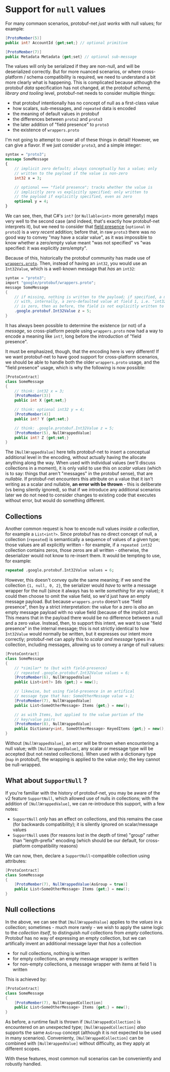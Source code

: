 # Support for `null` values

For many commaon scenarios, protobuf-net *just works* with null values; for example:

``` c#
[ProtoMember(5)]
public int? AccountId {get;set;} // optional primitive

[ProtoMember(7)]
public Metadata Metadata {get;set} // optional sub-message
```

The values will only be serialized if they are non-null, and will be deserialized correctly. But for more nuanced scenarios, or where
cross-platform / schema compatibility is required, we need to understand a bit more clearly what is happening. This is complicated
because although the protobuf *data* specification has not changed, at the protobuf *schema, library and tooling* level, protobuf-net
needs to consider multiple things:

- that protobuf intentionally has no concept of null as a first-class value
- how scalars, sub-messages, and `repeated` data is encoded
- the meaning of default values in protobuf
- the differences between `proto2` and `proto3`
- the later addition of "field presence" to `proto3`
- the existence of `wrappers.proto`

I'm not going to attempt to cover all of these things in detail! However, we can give a flavor. If we just consider `proto3`, and a
simple integer:

``` proto
syntax = "proto3";
message SomeMessage
{
    // implicit zero default; always conceptually has a value; only
    // written to the payload if the value is non-zero
    int32 x = 3;

    // optional === "field presence"; tracks whether the value is
    // implicitly zero vs explicitly specified; only written to
    // the payload if explicitly specified, even as zero
    optional y = 4;
}
```

We can see, then, that C#'s `int?` (or `Nullable<int>` more generally) maps very well to the second case (and indeed, that's
exactly how protobuf-net interprets it), but we need to consider that
[field presence](https://github.com/protocolbuffers/protobuf/blob/master/docs/field_presence.md) (`optional` in `proto3`) is
a *very recent* addition; before that, in raw `proto3` there was no good way to convey "may have a scalar value", as it was
impossible to know whether a zero/empty value meant "was not specified" vs "was specified: it was explicitly zero/empty".

Because of this, historically the protobuf community has made use of
[`wrappers.proto`](https://github.com/protocolbuffers/protobuf/blob/master/src/google/protobuf/wrappers.proto). Then, instead
of having an `int32`, you would use an `Int32Value`, which is a well-known message that *has* an `int32`:

``` c#
syntax = "proto3";
import "google/protobuf/wrappers.proto";
message SomeMessage
{
    // if missing, nothing is written to the payload; if specified, a message-wrapper is created,
    // with, internally, a zero-defaulted value at field 1, i.e. "int32 value = 1;"; if the value
    // is zero, then as before, the field is not explicitly written to the payload
    .google.protobuf.Int32Value z = 5;
}
```

It has always been possible to determine the existence (or not) of a *message*, so cross-platform people using `wrappers.proto`
now had a way to encode a meaning like `int?`, long before the introduction of "field presence".

It must be emphasized, though, that the encoding here is very different! If we want protobuf-net to have good support for
cross-platform scenarios, we should be able to handle both the older `wrappers.proto` usage, and the "field presence" usage,
which is why the following is now possible:

``` c#
[ProtoContract]
class SomeMessage
{
    // think: int32 x = 3;
    [ProtoMember(3)]
    public int X {get;set;}

    // think: optional int32 y = 4;
    [ProtoMember(4)]
    public int? Y {get;set;}

    // think: .google.protobuf.Int32Value z = 5;
    [ProtoMember(5), NullWrappedValue]
    public int? Z {get;set;}
}
```

The `[NullWrappedValue]` here tells protobuf-net to insert a conceptual additional level in the encoding, without actually
having the allocate anything along the way. When used with individual values (we'll discuss collections in a moment), it is
only valid to use this on *scalar values* (which is to say: things that aren't "messages" in the protobuf sense), that are *nullable*. If
protobuf-net encounters this attribute on a value that it isn't writing as a scalar and nullable, **an error with be thrown** - this is
deliberate (vs being silently ignored), so that if we introduce any additional scenarios later we do not need to consider
changes to existing code that executes without error, but would do something different.

## Collections

Another common request is how to encode null values *inside a collection*, for example a `List<int?>`. Since protobuf has
no direct concept of null, a collection (`repeated`) is semantically a sequence of values of a given type; those values
are all explicitly written - for example, if a `repeated int32` collection contains zeros, those zeros are all written -
otherwise, the deserializer would not know to re-insert them. It would be tempting to use, for example:

``` proto
repeated .google.protobuf.Int32Value values = 6;
```

However, this doesn't convey quite the same meaning; if we send the collection `{1, null, 0, 2}`, the serializer would *have*
to write a message wrapper for the null (since it always has to write *something* for any value); it could then choose
to omit the value field, so we'd just have an empty message payload. But because `wrappers.proto` doesn't use "field presence",
then by a strict interpretation: the value for a zero is *also* an empty message payload with no value field
(because of the implicit zero). This means that in the payload there would be no difference between a null and a zero value.
Instead, then, to support this intent, we want to use "field presence" in the internal message; this is not strictly identical
to how `Int32Value` would normally be written, but it expresses our intent more correctly; protobuf-net can apply this to
*scalar and message* types in a collection, including messages, allowing us to convey a range of null values:

``` c#
[ProtoContract]
class SomeMessage
{
    // *similar* to (but with field-presence)
    // repeated .google.protobuf.Int32Value values = 6;
    [ProtoMember(6), NullWrappedValue]
    public List<int?> Ids {get;} = new();

    // likewise, but using field-presence in an artifical
    // message type that has: SomeOtherMessage value = 1;
    [ProtoMember(7), NullWrappedValue]
    public List<SomeOtherMessage> Items {get;} = new();

    // as with Items, but applied to the value portion of the
    // key/value pairs
    [ProtoMember(8), NullWrappedValue]
    public Dictionary<int, SomeOtherMessage> KeyedItems {get;} = new();
}
```

Without `[NullWrappedValue]`, an error will be thrown when encountering a null value; with `[NullWrappedValue]`, any
scalar or message type will be accepted (but not nested collections). When used with a dictionary type (`map` in protobuf),
the wrapping is applied to the value *only*; the key cannot be null-wrapped.

## What about `SupportNull` ?

If you're familiar with the history of protobuf-net, you may be aware of the v2 feature `SupportNull`, which allowed use
of nulls in collections; with the addition of `[NullWrappedValue]`, we can re-introduce this support, with a few notes:

- `SupportNull` *only* has an effect on collections, and this remains the case (for backwards compatibility); it is silently ignored on scalar/message values
- `SupportNull` uses (for reasons lost in the depth of time) "group" rather than "length-prefix" encoding (which should be our default, for cross-platform compatibility reasons)

We can now, then, declare a `SupportNull`-compatible collection using attributes:

``` c#
[ProtoContract]
class SomeMessage
{
    [ProtoMember(7), NullWrappedValue(AsGroup = true)]
    public List<SomeOtherMessage> Items {get;} = new();
}
```

## Null collections

In the above, we can see that `[NullWrappedValue]` applies to the *values* in a collection; sometimes - much more rarely - we
wish to apply the same logic to the *collection itself*, to distinguish *null* collections from *empty* collections. Protobuf has
no way of expressing an empty collection, but we can artifically invent an additional message layer that *has* a collection

- for null collections, nothing is written
- for empty collections, an empty message wrapper is written
- for non-empty collections, a message wrapper with items at field 1 is written

This is achieved by:

``` c#
[ProtoContract]
class SomeMessage
{
    [ProtoMember(7), NullWrappedCollection]
    public List<SomeOtherMessage> Items {get;} = new();
}
```

As before, a runtime fault is thrown if `[NullWrappedCollection]` is encountered on an unexpected type; `[NullWrappedCollection]` *also*
supports the same `AsGroup` concept (although it is not expected to be used in many scenarios). Convenienty, `[NullWrappedCollection]`
can be combined with `[NullWrappedValue]` without difficulty, as they apply at different scopes.

With these features, most common null scenarios can be conveniently and robustly handled.
